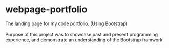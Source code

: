# webpage-portfolio
The landing page for my code portfolio. (Using Bootstrap)<br><br>
Purpose of this project was to showcase past and present programming experience, and demonstrate an understanding of the Bootstrap framwork. 
